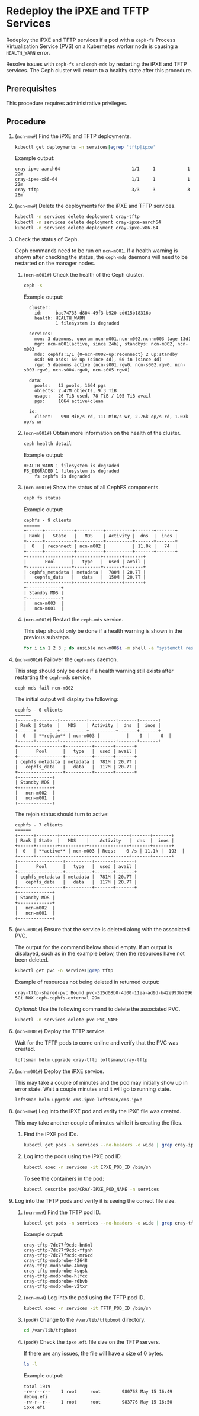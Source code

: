 # Redeploy the iPXE and TFTP Services

Redeploy the iPXE and TFTP services if a pod with a `ceph-fs` Process Virtualization Service \(PVS\) on a Kubernetes worker node is causing a `HEALTH_WARN` error.

Resolve issues with `ceph-fs` and `ceph-mds` by restarting the iPXE and TFTP services. The Ceph cluster will return to a healthy state after this procedure.

## Prerequisites

This procedure requires administrative privileges.

## Procedure

1. (`ncn-mw#`) Find the iPXE and TFTP deployments.

    ```bash
    kubectl get deployments -n services|egrep 'tftp|ipxe'
    ```

    Example output:

    ```text
    cray-ipxe-aarch64                           1/1     1            1           22m
    cray-ipxe-x86-64                            1/1     1            1           22m
    cray-tftp                                   3/3     3            3           28m
    ```

1. (`ncn-mw#`) Delete the deployments for the iPXE and TFTP services.

    ```bash
    kubectl -n services delete deployment cray-tftp
    kubectl -n services delete deployment cray-ipxe-aarch64
    kubectl -n services delete deployment cray-ipxe-x86-64
    ```

1. Check the status of Ceph.

    Ceph commands need to be run on `ncn-m001`. If a health warning is shown after checking the status, the `ceph-mds`
    daemons will need to be restarted on the manager nodes.

    1. (`ncn-m001#`) Check the health of the Ceph cluster.

        ```bash
        ceph -s
        ```

        Example output:

        ```text
          cluster:
            id:     bac74735-d804-49f3-b920-cd615b18316b
            health: HEALTH_WARN
                    1 filesystem is degraded

          services:
            mon: 3 daemons, quorum ncn-m001,ncn-m002,ncn-m003 (age 13d)
            mgr: ncn-m001(active, since 24h), standbys: ncn-m002, ncn-m003
            mds: cephfs:1/1 {0=ncn-m002=up:reconnect} 2 up:standby
            osd: 60 osds: 60 up (since 4d), 60 in (since 4d)
            rgw: 5 daemons active (ncn-s001.rgw0, ncn-s002.rgw0, ncn-s003.rgw0, ncn-s004.rgw0, ncn-s005.rgw0)

          data:
            pools:   13 pools, 1664 pgs
            objects: 2.47M objects, 9.3 TiB
            usage:   26 TiB used, 78 TiB / 105 TiB avail
            pgs:     1664 active+clean

          io:
            client:   990 MiB/s rd, 111 MiB/s wr, 2.76k op/s rd, 1.03k op/s wr
        ```

    1. (`ncn-m001#`) Obtain more information on the health of the cluster.

        ```bash
        ceph health detail
        ```

        Example output:

        ```text
        HEALTH_WARN 1 filesystem is degraded
        FS_DEGRADED 1 filesystem is degraded
            fs cephfs is degraded
        ```

    1. (`ncn-m001#`) Show the status of all CephFS components.

        ```bash
        ceph fs status
        ```

        Example output:

        ```text
        cephfs - 9 clients
        ======
        +------+-----------+----------+----------+-------+-------+
        | Rank |   State   |   MDS    | Activity |  dns  |  inos |
        +------+-----------+----------+----------+-------+-------+
        |  0   | reconnect | ncn-m002 |          | 11.0k |   74  |
        +------+-----------+----------+----------+-------+-------+
        +-----------------+----------+-------+-------+
        |       Pool      |   type   |  used | avail |
        +-----------------+----------+-------+-------+
        | cephfs_metadata | metadata |  780M | 20.7T |
        |   cephfs_data   |   data   |  150M | 20.7T |
        +-----------------+----------+-------+-------+
        +-------------+
        | Standby MDS |
        +-------------+
        |   ncn-m003  |
        |   ncn-m001  |
        ```

    1. (`ncn-m001#`) Restart the `ceph-mds` service.

        This step should only be done if a health warning is shown in the previous substeps.

        ```bash
        for i in 1 2 3 ; do ansible ncn-m00$i -m shell -a "systemctl restart ceph-mds@ncn-m00$i"; done
        ```

1. (`ncn-m001#`) Failover the `ceph-mds` daemon.

    This step should only be done if a health warning still exists after restarting the `ceph-mds` service.

    ```bash
    ceph mds fail ncn-m002
    ```

    The initial output will display the following:

    ```text
    cephfs - 0 clients
    ======
    +------+--------+----------+----------+-------+-------+
    | Rank | State  |   MDS    | Activity |  dns  |  inos |
    +------+--------+----------+----------+-------+-------+
    |  0   | **rejoin** | ncn-m003 |          |    0  |    0  |
    +------+--------+----------+----------+-------+-------+
    +-----------------+----------+-------+-------+
    |       Pool      |   type   |  used | avail |
    +-----------------+----------+-------+-------+
    | cephfs_metadata | metadata |  781M | 20.7T |
    |   cephfs_data   |   data   |  117M | 20.7T |
    +-----------------+----------+-------+-------+
    +-------------+
    | Standby MDS |
    +-------------+
    |   ncn-m002  |
    |   ncn-m001  |
    +-------------+
    ```

    The rejoin status should turn to active:

    ```text
    cephfs - 7 clients
    ======
    +------+--------+----------+---------------+-------+-------+
    | Rank | State  |   MDS    |    Activity   |  dns  |  inos |
    +------+--------+----------+---------------+-------+-------+
    |  0   | **active** | ncn-m003 | Reqs:    0 /s | 11.1k |  193  |
    +------+--------+----------+---------------+-------+-------+
    +-----------------+----------+-------+-------+
    |       Pool      |   type   |  used | avail |
    +-----------------+----------+-------+-------+
    | cephfs_metadata | metadata |  781M | 20.7T |
    |   cephfs_data   |   data   |  117M | 20.7T |
    +-----------------+----------+-------+-------+
    +-------------+
    | Standby MDS |
    +-------------+
    |   ncn-m002  |
    |   ncn-m001  |
    +-------------+
    ```

1. (`ncn-m001#`) Ensure that the service is deleted along with the associated PVC.

    The output for the command below should empty. If an output is displayed, such as in the example below, then the resources have not been deleted.

    ```bash
    kubectl get pvc -n services|grep tftp
    ```

    Example of resources not being deleted in returned output:

    ```text
    cray-tftp-shared-pvc Bound pvc-315d08b0-4d00-11ea-ad9d-b42e993b7096 5Gi RWX ceph-cephfs-external 29m
    ```

    *Optional:* Use the following command to delete the associated PVC.

    ```bash
    kubectl -n services delete pvc PVC_NAME
    ```

1. (`ncn-m001#`) Deploy the TFTP service.

    Wait for the TFTP pods to come online and verify that the PVC was created.

    ```bash
    loftsman helm upgrade cray-tftp loftsman/cray-tftp
    ```

1. (`ncn-m001#`) Deploy the iPXE service.

    This may take a couple of minutes and the pod may initially show up in error state.
    Wait a couple minutes and it will go to running state.

    ```bash
    loftsman helm upgrade cms-ipxe loftsman/cms-ipxe
    ```

1. (`ncn-mw#`) Log into the iPXE pod and verify the iPXE file was created.

    This may take another couple of minutes while it is creating the files.

    1. Find the iPXE pod IDs.

        ```bash
        kubectl get pods -n services --no-headers -o wide | grep cray-ipxe | awk '{print $1}'
        ```

    1. Log into the pods using the iPXE pod ID.

        ```bash
        kubectl exec -n services -it IPXE_POD_ID /bin/sh
        ```

        To see the containers in the pod:

        ```bash
        kubectl describe pod/CRAY-IPXE_POD_NAME -n services
        ```

1. Log into the TFTP pods and verify it is seeing the correct file size.

    1. (`ncn-mw#`) Find the TFTP pod ID.

        ```bash
        kubectl get pods -n services --no-headers -o wide | grep cray-tftp | awk '{print $1}'
        ```

        Example output:

        ```text
        cray-tftp-7dc77f9cdc-bn6ml
        cray-tftp-7dc77f9cdc-ffgnh
        cray-tftp-7dc77f9cdc-mr6zd
        cray-tftp-modprobe-42648
        cray-tftp-modprobe-4kmqg
        cray-tftp-modprobe-4sqsk
        cray-tftp-modprobe-hlfcc
        cray-tftp-modprobe-r6bvb
        cray-tftp-modprobe-v2txr
        ```

    1. (`ncn-mw#`) Log into the pod using the TFTP pod ID.

        ```bash
        kubectl exec -n services -it TFTP_POD_ID /bin/sh
        ```

    1. (`pod#`) Change to the `/var/lib/tftpboot` directory.

        ```bash
        cd /var/lib/tftpboot
        ```

    1. (`pod#`) Check the `ipxe.efi` file size on the TFTP servers.

        If there are any issues, the file will have a size of 0 bytes.

        ```bash
        ls -l
        ```

        Example output:

        ```text
        total 1919
        -rw-r--r--    1 root     root        980768 May 15 16:49 debug.efi
        -rw-r--r--    1 root     root        983776 May 15 16:50 ipxe.efi
        ```
